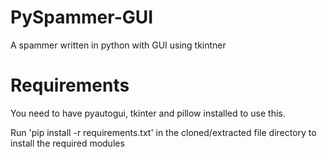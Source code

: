 # PySpammer-GUI
A spammer written in python with GUI using tkintner

# Requirements

You need to have pyautogui, tkinter and pillow installed to use this.

Run 'pip install -r requirements.txt' in the cloned/extracted file directory to install the required modules
